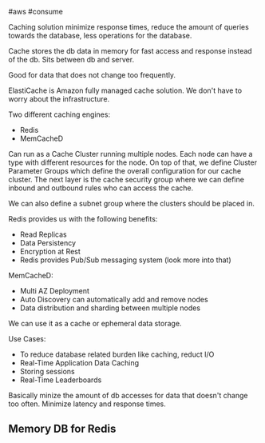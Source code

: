 #aws #consume 

Caching solution minimize response times, reduce the amount of queries towards the database, less operations for the database. 


Cache stores the db data in memory for fast access and response instead of the db. Sits between db and server. 

Good for data that does not change too frequently.


ElastiCache is Amazon fully managed cache solution.
We don't have to worry about the infrastructure.


Two different caching engines:
- Redis
- MemCacheD

Can run as a Cache Cluster running multiple nodes. Each node can have a type with different resources for the node. On top of that, we define Cluster Parameter Groups which define the overall configuration for our cache cluster. The next layer is the cache security group where we can define inbound and outbound rules who can access the cache.

We can also define a subnet group where the clusters should be placed in.

Redis provides us with the following benefits:
- Read Replicas 
- Data Persistency
- Encryption at Rest
- Redis provides Pub/Sub messaging system (look more into that)

MemCacheD: 
- Multi AZ Deployment
- Auto Discovery can automatically add and remove nodes
- Data distribution and sharding between multiple nodes

We can use it as a cache or ephemeral data storage.

Use Cases:
- To reduce database related burden like caching, reduct I/O 
- Real-Time Application Data Caching
- Storing sessions
- Real-Time Leaderboards 

Basically minize the amount of db accesses for data that doesn't change too often.
Minimize latency and response times.

## Memory DB for Redis

